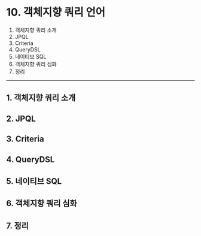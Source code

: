 # 10. 객체지향 쿼리 언어

1. 객체지향 쿼리 소개
2. JPQL
3. Criteria
4. QueryDSL
5. 네이티브 SQL
6. 객체지향 쿼리 심화
7. 정리

---

## 1. 객체지향 쿼리 소개

## 2. JPQL

## 3. Criteria

## 4. QueryDSL

## 5. 네이티브 SQL

## 6. 객체지향 쿼리 심화

## 7. 정리
